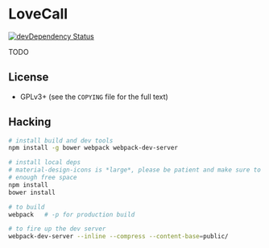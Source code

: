# LoveCall

[![devDependency Status](https://david-dm.org/LoveCallProject/lovecall-frontend/dev-status.svg)](https://david-dm.org/LoveCallProject/lovecall-frontend#info=devDependencies)

TODO


## License

* GPLv3+ (see the `COPYING` file for the full text)


## Hacking

```sh
# install build and dev tools
npm install -g bower webpack webpack-dev-server

# install local deps
# material-design-icons is *large*, please be patient and make sure to have
# enough free space
npm install
bower install

# to build
webpack   # -p for production build

# to fire up the dev server
webpack-dev-server --inline --compress --content-base=public/
```
